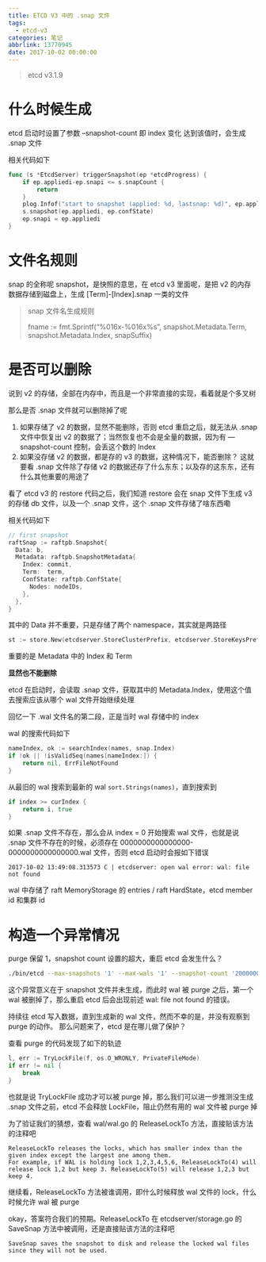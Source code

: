 ```yaml
---
title: ETCD V3 中的 .snap 文件
tags:
  - etcd-v3
categories: 笔记
abbrlink: 13770945
date: 2017-10-02 00:00:00
---
```


> etcd v3.1.9

# 什么时候生成

etcd 启动时设置了参数 –snapshot-count 即 index 变化 达到该值时，会生成 .snap 文件

相关代码如下

```go
func (s *EtcdServer) triggerSnapshot(ep *etcdProgress) {
	if ep.appliedi-ep.snapi <= s.snapCount {
		return
	}
	plog.Infof("start to snapshot (applied: %d, lastsnap: %d)", ep.appliedi, ep.snapi)
	s.snapshot(ep.appliedi, ep.confState)
	ep.snapi = ep.appliedi
}
```

# 文件名规则

snap 的全称呢 snapshot，是快照的意思，在 etcd v3 里面呢，是把 v2 的内存数据存储到磁盘上，生成 [Term]-[Index].snap 一类的文件

> snap 文件名生成规则
>
> fname := fmt.Sprintf(“%016x-%016x%s”, snapshot.Metadata.Term, snapshot.Metadata.Index, snapSuffix)

# 是否可以删除

说到 v2 的存储，全部在内存中，而且是一个非常直接的实现，看着就是个多叉树

那么是否 .snap 文件就可以删除掉了呢

1. 如果存储了 v2 的数据，显然不能删除，否则 etcd 重启之后，就无法从 .snap 文件中恢复出 v2 的数据了；当然恢复也不会是全量的数据，因为有 —snapshot-count 控制，会丢这个数的 Index
1. 如果没存储 v2 的数据，都是存的 v3 的数据，这种情况下，能否删除？
这就要看 .snap 文件除了存储 v2 的数据还存了什么东东；以及存的这东东，还有什么其他重要的用途了

看了 etcd v3 的 restore 代码之后，我们知道 restore 会在 snap 文件下生成 v3 的存储 db 文件，以及一个 .snap 文件，这个 .snap 文件存储了啥东西嘞

相关代码如下

```go
// first snapshot
raftSnap := raftpb.Snapshot{
  Data: b,
  Metadata: raftpb.SnapshotMetadata{
    Index: commit,
    Term:  term,
    ConfState: raftpb.ConfState{
      Nodes: nodeIDs,
    },
  },
}
```

其中的 Data 并不重要，只是存储了两个 namespace，其实就是两路径

```go
st := store.New(etcdserver.StoreClusterPrefix, etcdserver.StoreKeysPrefix)
```

重要的是 Metadata 中的 Index 和 Term

**显然也不能删除**

etcd 在启动时，会读取 .snap 文件，获取其中的 Metadata.Index，使用这个值去搜索应该从哪个 wal 文件开始继续处理

回忆一下 .wal 文件名的第二段，正是当时 wal 存储中的 index

wal 的搜索代码如下

```go
nameIndex, ok := searchIndex(names, snap.Index)
if !ok || !isValidSeq(names[nameIndex:]) {
    return nil, ErrFileNotFound
}
```

从最旧的 wal 搜索到最新的 wal `sort.Strings(names)`，直到搜索到

```go
if index >= curIndex {
    return i, true
}
```

如果 .snap 文件不存在，那么会从 index = 0 开始搜索 wal 文件，也就是说 .snap 文件不存在的时候，必须存在 0000000000000000-0000000000000000.wal 文件，否则 etcd 启动时会报如下错误

```log
2017-10-02 13:49:08.313573 C | etcdserver: open wal error: wal: file not found
```

wal 中存储了 raft MemoryStorage 的 entries / raft HardState，etcd member id 和集群 id

# 构造一个异常情况

purge 保留 1，snapshot count 设置的超大，重启 etcd 会发生什么？

```bash
./bin/etcd --max-snapshots '1' --max-wals '1' --snapshot-count '20000000'
```

这个异常意义在于 snapshot 文件并未生成，而此时 wal 被 purge 之后，第一个 wal 被删掉了，那么重启 etcd 后会出现前述 wal: file not found 的错误。

持续往 etcd 写入数据，直到生成新的 wal 文件，然而不幸的是，并没有观察到 purge 的动作。 那么问题来了，etcd 是在哪儿做了保护？

查看 purge 的代码发现了如下的轨迹

```go
l, err := TryLockFile(f, os.O_WRONLY, PrivateFileMode)
if err != nil {
    break
}
```

也就是说 TryLockFile 成功才可以被 purge 掉，那么我们可以进一步推测没生成 .snap 文件之前，etcd 不会释放 LockFile，阻止仍然有用的 wal 文件被 purge 掉

为了验证我们的猜想，查看 wal/wal.go 的 ReleaseLockTo 方法，直接贴该方法的注释吧

```
ReleaseLockTo releases the locks, which has smaller index than the given index except the largest one among them.
For example, if WAL is holding lock 1,2,3,4,5,6, ReleaseLockTo(4) will release lock 1,2 but keep 3. ReleaseLockTo(5) will release 1,2,3 but keep 4.
```

继续看，ReleaseLockTo 方法被谁调用，即什么时候释放 wal 文件的 lock，什么时候允许 wal 被 purge

okay，答案符合我们的预期。ReleaseLockTo 在 etcdserver/storage.go 的 SaveSnap 方法中被调用，还是直接贴该方法的注释吧

```
SaveSnap saves the snapshot to disk and release the locked wal files since they will not be used.
```
